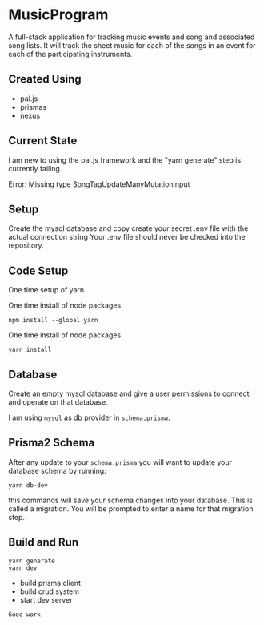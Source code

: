 # MusicProgram

A full-stack application for tracking music events and song and associated song lists. It will track the sheet music for each of the songs in an event for each of the participating instruments.

## Created Using
* pal.js
* prismas
* nexus

## Current State
I am new to using the pal.js framework and the "yarn generate" step is currently failing.

Error: Missing type SongTagUpdateManyMutationInput


## Setup

Create the mysql database and copy create your secret .env file with the actual connection string
Your .env file should never be checked into the repository.


## Code Setup

One time setup of yarn

One time install of node packages

```shell
npm install --global yarn
```

One time install of node packages

```shell
yarn install
```

## Database

Create an empty mysql database and give a user permissions to connect and operate on that database.

I am using `mysql` as db provider in `schema.prisma`.


## Prisma2 Schema

After any update to your `schema.prisma` you will want to update your database schema by running:

```shell
yarn db-dev
```

this commands will save your schema changes into your database. This is called a migration. You will be prompted to enter a name for that migration step.


## Build and Run

```shell
yarn generate
yarn dev
```

- build prisma client
- build crud system
- start dev server

`Good work`
